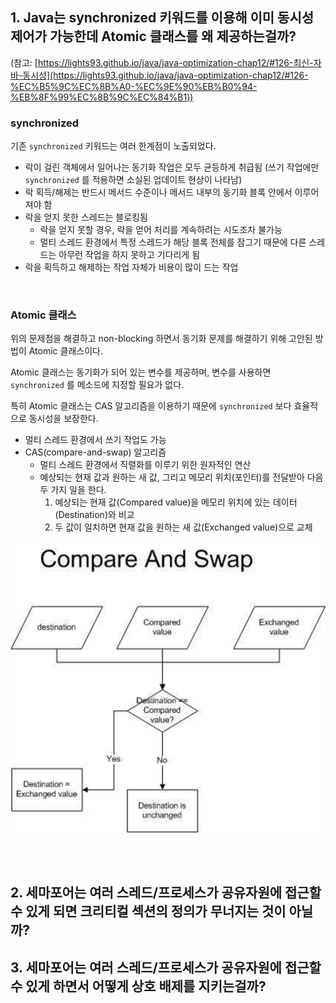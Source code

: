 ## 1. **Java는 synchronized 키워드를 이용해 이미 동시성 제어가 가능한데 Atomic 클래스를 왜 제공하는걸까?**

(참고: [https://lights93.github.io/java/java-optimization-chap12/#126-최신-자바-동시성](https://lights93.github.io/java/java-optimization-chap12/#126-%EC%B5%9C%EC%8B%A0-%EC%9E%90%EB%B0%94-%EB%8F%99%EC%8B%9C%EC%84%B1))

### synchronized

기존 `synchronized` 키워드는 여러 한계점이 노출되었다.

- 락이 걸린 객체에서 일어나는 동기화 작업은 모두 균등하게 취급됨
  (쓰기 작업에만 `synchronized` 를 적용하면 소실된 업데이트 현상이 나타남)
- 락 획득/해제는 반드시 메서드 수준이나 메서드 내부의 동기화 블록 안에서 이루어져야 함
- 락을 얻지 못한 스레드는 블로킹됨
    - 락을 얻지 못할 경우, 락을 얻어 처리를 계속하려는 시도조차 불가능
    - 멀티 스레드 환경에서 특정 스레드가 해당 블록 전체를 잠그기 때문에 다른 스레드는 아무런 작업을 하지 못하고 기다리게 됨
- 락을 획득하고 해제하는 작업 자체가 비용이 많이 드는 작업

<br/>

### Atomic 클래스

위의 문제점을 해결하고 non-blocking 하면서 동기화 문제를 해결하기 위해 고안된 방법이 Atomic 클래스이다.

Atomic 클래스는 동기화가 되어 있는 변수를 제공하며, 변수를 사용하면 `synchronized` 를 메소드에 지정할 필요가 없다.

특히 Atomic 클래스는 CAS 알고리즘을 이용하기 때문에 `synchronized` 보다 효율적으로 동시성을 보장한다.

- 멀티 스레드 환경에서 쓰기 작업도 가능
- CAS(compare-and-swap) 알고리즘
    - 멀티 스레드 환경에서 직렬화를 이루기 위한 원자적인 연산
    - 예상되는 현재 값과 원하는 새 값, 그리고 메모리 위치(포인터)를 전달받아 다음 두 가지 일을 한다.
        1. 예상되는 현재 값(Compared value)을 메모리 위치에 있는 데이터(Destination)와 비교
        2. 두 값이 일치하면 현재 값을 원하는 새 값(Exchanged value)으로 교체

![CAS 알고리즘](./image/img_14.png)

<br/><br/>

## 2. **세마포어는 여러 스레드/프로세스가 공유자원에 접근할 수 있게 되면 크리티컬 섹션의 정의가 무너지는 것이 아닐까?**

## 3. **세마포어는 여러 스레드/프로세스가 공유자원에 접근할 수 있게 하면서 어떻게 상호 배제를 지키는걸까?**
